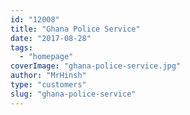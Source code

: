 ```yaml
---
id: "12008"
title: "Ghana Police Service"
date: "2017-08-28"
tags:
  - "homepage"
coverImage: "ghana-police-service.jpg"
author: "MrHinsh"
type: "customers"
slug: "ghana-police-service"
---
```

